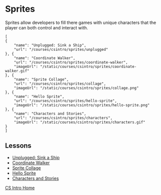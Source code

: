 # Sprites

Sprites allow developers to fill there games with unique characters that the player can both control and interact with.

```codecard
[
{
    "name": "Unplugged: Sink a Ship",
    "url": "/courses/csintro/sprites/unplugged"
}, {
    "name": "Coordinate Walker",
    "url": "/courses/csintro/sprites/coordinate-walker",
    "imageUrl": "/static/courses/csintro/sprites/coordinate-walker.gif"
}, {
    "name": "Sprite Collage",
    "url": "/courses/csintro/sprites/collage",
    "imageUrl": "/static/courses/csintro/sprites/collage.png"
}, {
    "name": "Hello Sprite",
    "url": "/courses/csintro/sprites/hello-sprite",
    "imageUrl": "/static/courses/csintro/sprites/hello-sprite.png"
}, {
    "name": "Characters and Stories",
    "url": "/courses/csintro/sprites/characters",
    "imageUrl": "/static/courses/csintro/sprites/characters.gif"
}
]
```
## Lessons

* [Unplugged: Sink a Ship](/courses/csintro/sprites/unplugged)
* [Coordinate Walker](/courses/csintro/sprites/coordinate-walker)
* [Sprite Collage](/courses/csintro/sprites/collage)
* [Hello Sprite](/courses/csintro/sprites/hello-sprite)
* [Characters and Stories](/courses/csintro/sprites/characters)


[CS Intro Home](/courses/csintro)
